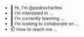 - 👋 Hi, I’m @pedrocharlles
- 👀 I’m interested in ...
- 🌱 I’m currently learning ...
- 💞️ I’m looking to collaborate on ...
- 📫 How to reach me ...

<!---
pedrocharlles/pedrocharlles is a ✨ special ✨ repository because its `README.md` (this file) appears on your GitHub profile.
You can click the Preview link to take a look at your changes.
--->
